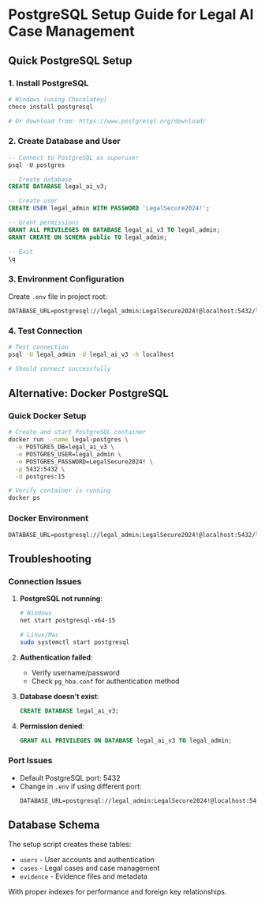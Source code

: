 # PostgreSQL Setup Guide for Legal AI Case Management

## Quick PostgreSQL Setup

### 1. Install PostgreSQL

```bash
# Windows (using Chocolatey)
choco install postgresql

# Or download from: https://www.postgresql.org/download/
```

### 2. Create Database and User

```sql
-- Connect to PostgreSQL as superuser
psql -U postgres

-- Create database
CREATE DATABASE legal_ai_v3;

-- Create user
CREATE USER legal_admin WITH PASSWORD 'LegalSecure2024!';

-- Grant permissions
GRANT ALL PRIVILEGES ON DATABASE legal_ai_v3 TO legal_admin;
GRANT CREATE ON SCHEMA public TO legal_admin;

-- Exit
\q
```

### 3. Environment Configuration

Create `.env` file in project root:

```env
DATABASE_URL=postgresql://legal_admin:LegalSecure2024!@localhost:5432/legal_ai_v3
```

### 4. Test Connection

```bash
# Test connection
psql -U legal_admin -d legal_ai_v3 -h localhost

# Should connect successfully
```

## Alternative: Docker PostgreSQL

### Quick Docker Setup

```bash
# Create and start PostgreSQL container
docker run --name legal-postgres \
  -e POSTGRES_DB=legal_ai_v3 \
  -e POSTGRES_USER=legal_admin \
  -e POSTGRES_PASSWORD=LegalSecure2024! \
  -p 5432:5432 \
  -d postgres:15

# Verify container is running
docker ps
```

### Docker Environment

```env
DATABASE_URL=postgresql://legal_admin:LegalSecure2024!@localhost:5432/legal_ai_v3
```

## Troubleshooting

### Connection Issues

1. **PostgreSQL not running**:

   ```bash
   # Windows
   net start postgresql-x64-15

   # Linux/Mac
   sudo systemctl start postgresql
   ```

2. **Authentication failed**:
   - Verify username/password
   - Check `pg_hba.conf` for authentication method

3. **Database doesn't exist**:

   ```sql
   CREATE DATABASE legal_ai_v3;
   ```

4. **Permission denied**:
   ```sql
   GRANT ALL PRIVILEGES ON DATABASE legal_ai_v3 TO legal_admin;
   ```

### Port Issues

- Default PostgreSQL port: 5432
- Change in `.env` if using different port:
  ```env
  DATABASE_URL=postgresql://legal_admin:LegalSecure2024!@localhost:5433/legal_ai_v3
  ```

## Database Schema

The setup script creates these tables:

- `users` - User accounts and authentication
- `cases` - Legal cases and case management
- `evidence` - Evidence files and metadata

With proper indexes for performance and foreign key relationships.
